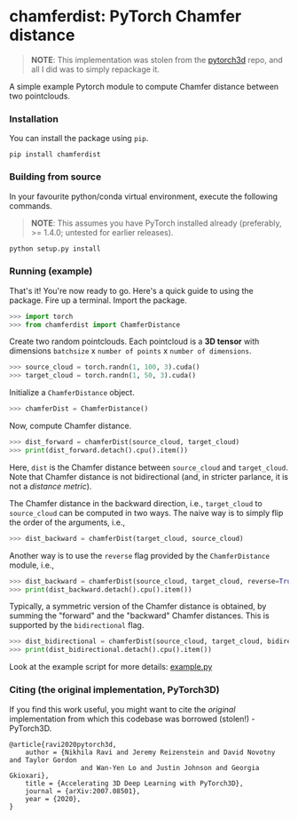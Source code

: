 # chamferdist: PyTorch Chamfer distance

> **NOTE**: This implementation was stolen from the [pytorch3d](https://github.com/facebookresearch/pytorch3d) repo, and all I did was to simply repackage it.

A simple example Pytorch module to compute Chamfer distance between two pointclouds.

### Installation

You can install the package using `pip`.

```
pip install chamferdist
```

### Building from source

In your favourite python/conda virtual environment, execute the following commands. 

> **NOTE**: This assumes you have PyTorch installed already (preferably, >= 1.4.0; untested for earlier releases).

```python
python setup.py install
```

### Running (example)

That's it! You're now ready to go. Here's a quick guide to using the package. Fire up a terminal. Import the package.

```python
>>> import torch
>>> from chamferdist import ChamferDistance
```

Create two random pointclouds. Each pointcloud is a **3D tensor** with dimensions `batchsize` x `number of points` x `number of dimensions`.

```python
>>> source_cloud = torch.randn(1, 100, 3).cuda()
>>> target_cloud = torch.randn(1, 50, 3).cuda()
```

Initialize a `ChamferDistance` object.
```python
>>> chamferDist = ChamferDistance()
```

Now, compute Chamfer distance.
```python
>>> dist_forward = chamferDist(source_cloud, target_cloud)
>>> print(dist_forward.detach().cpu().item())
```

Here, `dist` is the Chamfer distance between `source_cloud` and `target_cloud`. Note that Chamfer distance is not bidirectional (and, in stricter parlance, it is not a _distance metric_).

The Chamfer distance in the backward direction, i.e., `target_cloud` to `source_cloud` can be computed in two ways. The naive way is to simply flip the order of the arguments, i.e.,
```python
>>> dist_backward = chamferDist(target_cloud, source_cloud)
```
Another way is to use the `reverse` flag provided by the `ChamferDistance` module, i.e.,
```python
>>> dist_backward = chamferDist(source_cloud, target_cloud, reverse=True)
>>> print(dist_backward.detach().cpu().item())
```

Typically, a symmetric version of the Chamfer distance is obtained, by summing the "forward" and the "backward" Chamfer distances. This is supported by the `bidirectional` flag.
```python
>>> dist_bidirectional = chamferDist(source_cloud, target_cloud, bidirectional=True)
>>> print(dist_bidirectional.detach().cpu().item())
```

Look at the example script for more details: [example.py](example.py)


### Citing (the original implementation, PyTorch3D)

If you find this work useful, you might want to cite the *original* implementation from which this codebase was borrowed (stolen!) - PyTorch3D.

```
@article{ravi2020pytorch3d,
    author = {Nikhila Ravi and Jeremy Reizenstein and David Novotny and Taylor Gordon
                  and Wan-Yen Lo and Justin Johnson and Georgia Gkioxari},
    title = {Accelerating 3D Deep Learning with PyTorch3D},
    journal = {arXiv:2007.08501},
    year = {2020},
}
```
